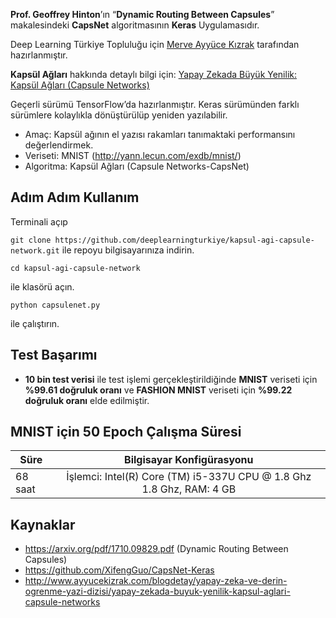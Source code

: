 **Prof. Geoffrey Hinton**’ın “**Dynamic Routing Between Capsules**” makalesindeki **CapsNet** algoritmasının **Keras** Uygulamasıdır.

Deep Learning Türkiye Topluluğu için [Merve Ayyüce Kızrak](http://www.ayyucekizrak.com/) tarafından hazırlanmıştır.

**Kapsül Ağları** hakkında detaylı bilgi için: [Yapay Zekada Büyük Yenilik: Kapsül Ağları (Capsule Networks)](http://www.ayyucekizrak.com/blogdetay/yapay-zeka-ve-derin-ogrenme-yazi-dizisi/yapay-zekada-buyuk-yenilik-kapsul-aglari-capsule-networks)

Geçerli sürümü TensorFlow’da hazırlanmıştır. Keras sürümünden farklı sürümlere kolaylıkla dönüştürülüp yeniden yazılabilir.

* Amaç: Kapsül ağının el yazısı rakamları tanımaktaki performansını değerlendirmek.
* Veriseti: MNIST (http://yann.lecun.com/exdb/mnist/)
* Algoritma: Kapsül Ağları (Capsule Networks-CapsNet)

## Adım Adım Kullanım

Terminali açıp

```git clone https://github.com/deeplearningturkiye/kapsul-agi-capsule-network.git```
ile repoyu bilgisayarınıza indirin.

```cd kapsul-agi-capsule-network```

ile klasörü açın.

```python capsulenet.py```

ile çalıştırın.
    
## Test Başarımı 

* **10 bin test verisi** ile test işlemi gerçekleştirildiğinde **MNIST** veriseti için **%99.61 doğruluk oranı** ve **FASHION MNIST** veriseti için **%99.22 doğruluk oranı** elde edilmiştir. 

## MNIST için 50 Epoch Çalışma Süresi

| Süre          | Bilgisayar Konfigürasyonu                                            |
| ------------- |:-----------------------:                                             |
|  68 saat      | İşlemci: Intel(R) Core (TM) i5-337U CPU @ 1.8 Ghz 1.8 Ghz, RAM: 4 GB |


## Kaynaklar
* https://arxiv.org/pdf/1710.09829.pdf (Dynamic Routing Between Capsules)
* https://github.com/XifengGuo/CapsNet-Keras
* http://www.ayyucekizrak.com/blogdetay/yapay-zeka-ve-derin-ogrenme-yazi-dizisi/yapay-zekada-buyuk-yenilik-kapsul-aglari-capsule-networks
